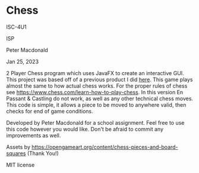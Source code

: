 # Chess

ISC-4U1 

ISP

Peter Macdonald

Jan 25, 2023

2 Player Chess program which uses JavaFX to create an interactive GUI. This project was based off of a previous product I did [here](https://github.com/Eurphus/Chess). This game plays almost the same to how actual chess works. For the proper rules of chess see https://www.chess.com/learn-how-to-play-chess. In this version En Passant & Castling do not work, as well as any other technical chess moves. This code is simple, it allows a piece to be moved to anywhere valid, then checks for end of game conditions.



Developed by Peter Macdonald for a school assignment. Feel free to use this code however you would like. Don't be afraid to commit any improvements as well.

Assets by https://opengameart.org/content/chess-pieces-and-board-squares (Thank You!)

MIT license
